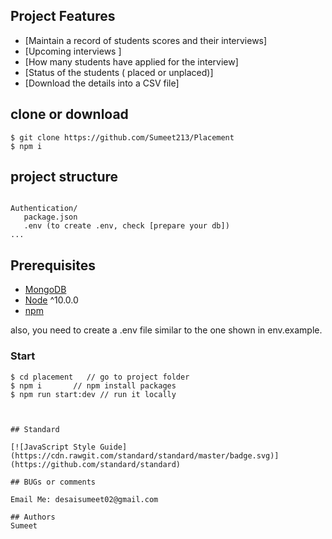 ## Project Features
- [Maintain a record of students scores and their interviews]
- [Upcoming interviews ]
- [How many students have applied for the interview]
- [Status of the students ( placed or unplaced)]
- [Download the details into a CSV file]

## clone or download
```terminal
$ git clone https://github.com/Sumeet213/Placement
$ npm i
```

## project structure
```terminal

Authentication/
   package.json
   .env (to create .env, check [prepare your db])
...
```


## Prerequisites
- [MongoDB](https://gist.github.com/nrollr/9f523ae17ecdbb50311980503409aeb3)
- [Node](https://nodejs.org/en/download/) ^10.0.0
- [npm](https://nodejs.org/en/download/package-manager/)


also, you need to create a .env file similar to the one shown in env.example.




### Start

```terminal
$ cd placement   // go to project folder
$ npm i       // npm install packages
$ npm run start:dev // run it locally



## Standard

[![JavaScript Style Guide](https://cdn.rawgit.com/standard/standard/master/badge.svg)](https://github.com/standard/standard)

## BUGs or comments

Email Me: desaisumeet02@gmail.com

## Authors
Sumeet
